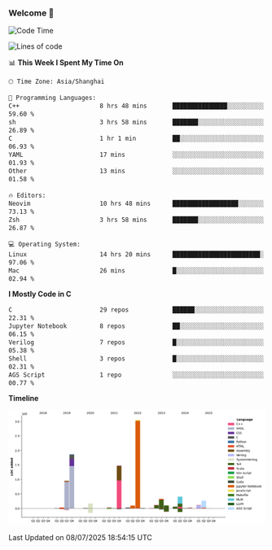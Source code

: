 ### Welcome 👋

<!--START_SECTION:waka-->
![Code Time](http://img.shields.io/badge/Code%20Time-2%2C077%20hrs%2031%20mins-blue)

![Lines of code](https://img.shields.io/badge/From%20Hello%20World%20I%27ve%20Written-9.1%20million%20lines%20of%20code-blue)

📊 **This Week I Spent My Time On** 

```text
🕑︎ Time Zone: Asia/Shanghai

💬 Programming Languages: 
C++                      8 hrs 48 mins       ███████████████░░░░░░░░░░   59.60 % 
sh                       3 hrs 58 mins       ███████░░░░░░░░░░░░░░░░░░   26.89 % 
C                        1 hr 1 min          ██░░░░░░░░░░░░░░░░░░░░░░░   06.93 % 
YAML                     17 mins             ░░░░░░░░░░░░░░░░░░░░░░░░░   01.93 % 
Other                    13 mins             ░░░░░░░░░░░░░░░░░░░░░░░░░   01.58 % 

🔥 Editors: 
Neovim                   10 hrs 48 mins      ██████████████████░░░░░░░   73.13 % 
Zsh                      3 hrs 58 mins       ███████░░░░░░░░░░░░░░░░░░   26.87 % 

💻 Operating System: 
Linux                    14 hrs 20 mins      ████████████████████████░   97.06 % 
Mac                      26 mins             █░░░░░░░░░░░░░░░░░░░░░░░░   02.94 % 
```

**I Mostly Code in C** 

```text
C                        29 repos            ██████░░░░░░░░░░░░░░░░░░░   22.31 % 
Jupyter Notebook         8 repos             ██░░░░░░░░░░░░░░░░░░░░░░░   06.15 % 
Verilog                  7 repos             █░░░░░░░░░░░░░░░░░░░░░░░░   05.38 % 
Shell                    3 repos             █░░░░░░░░░░░░░░░░░░░░░░░░   02.31 % 
AGS Script               1 repo              ░░░░░░░░░░░░░░░░░░░░░░░░░   00.77 % 
```



**Timeline**

![Lines of Code chart](https://raw.githubusercontent.com/Bohan-hu/Bohan-hu/master/assets/bar_graph.png)


 Last Updated on 08/07/2025 18:54:15 UTC
<!--END_SECTION:waka-->



